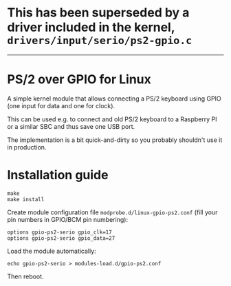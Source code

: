 
# This has been superseded by a driver included in the kernel, `drivers/input/serio/ps2-gpio.c`

---

# PS/2 over GPIO for Linux

A simple kernel module that allows connecting a PS/2 keyboard using GPIO
(one input for data and one for clock).

This can be used e.g. to connect and old PS/2 keyboard to a Raspberry PI
or a similar SBC and thus save one USB port.

The implementation is a bit quick-and-dirty so you probably shouldn't
use it in production.

# Installation guide

```
make
make install
```

Create module configuration file `modprobe.d/linux-gpio-ps2.conf` (fill your pin numbers in GPIO/BCM pin numbering):
```
options gpio-ps2-serio gpio_clk=17
options gpio-ps2-serio gpio_data=27
```

Load the module automatically:
```
echo gpio-ps2-serio > modules-load.d/gpio-ps2.conf
```

Then reboot.

